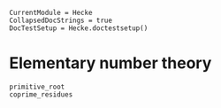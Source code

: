 ```@meta
CurrentModule = Hecke
CollapsedDocStrings = true
DocTestSetup = Hecke.doctestsetup()
```
# Elementary number theory

```@docs
primitive_root
coprime_residues
```
